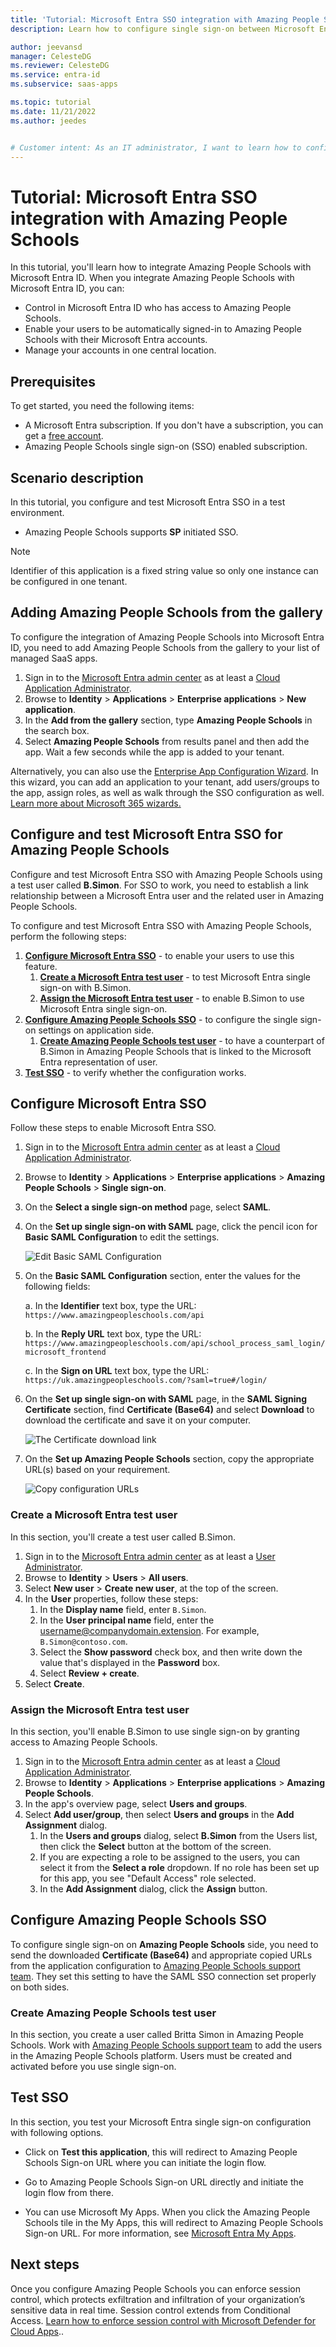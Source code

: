 ```yaml
---
title: 'Tutorial: Microsoft Entra SSO integration with Amazing People Schools'
description: Learn how to configure single sign-on between Microsoft Entra ID and Amazing People Schools.

author: jeevansd
manager: CelesteDG
ms.reviewer: CelesteDG
ms.service: entra-id
ms.subservice: saas-apps

ms.topic: tutorial
ms.date: 11/21/2022
ms.author: jeedes


# Customer intent: As an IT administrator, I want to learn how to configure single sign-on between Microsoft Entra ID and Amazing People Schools so that I can control who has access to Amazing People Schools, enable automatic sign-in with Microsoft Entra accounts, and manage my accounts in one central location.
---
```


# Tutorial: Microsoft Entra SSO integration with Amazing People Schools

In this tutorial, you'll learn how to integrate Amazing People Schools with Microsoft Entra ID. When you integrate Amazing People Schools with Microsoft Entra ID, you can:

* Control in Microsoft Entra ID who has access to Amazing People Schools.
* Enable your users to be automatically signed-in to Amazing People Schools with their Microsoft Entra accounts.
* Manage your accounts in one central location.

## Prerequisites

To get started, you need the following items:

* A Microsoft Entra subscription. If you don't have a subscription, you can get a [free account](https://azure.microsoft.com/free/).
* Amazing People Schools single sign-on (SSO) enabled subscription.

## Scenario description

In this tutorial, you configure and test Microsoft Entra SSO in a test environment.

* Amazing People Schools supports **SP** initiated SSO.

> [!NOTE]
> Identifier of this application is a fixed string value so only one instance can be configured in one tenant.


## Adding Amazing People Schools from the gallery

To configure the integration of Amazing People Schools into Microsoft Entra ID, you need to add Amazing People Schools from the gallery to your list of managed SaaS apps.

1. Sign in to the [Microsoft Entra admin center](https://entra.microsoft.com) as at least a [Cloud Application Administrator](~/identity/role-based-access-control/permissions-reference.md#cloud-application-administrator).
1. Browse to **Identity** > **Applications** > **Enterprise applications** > **New application**.
1. In the **Add from the gallery** section, type **Amazing People Schools** in the search box.
1. Select **Amazing People Schools** from results panel and then add the app. Wait a few seconds while the app is added to your tenant.

 Alternatively, you can also use the [Enterprise App Configuration Wizard](https://portal.office.com/AdminPortal/home?Q=Docs#/azureadappintegration). In this wizard, you can add an application to your tenant, add users/groups to the app, assign roles, as well as walk through the SSO configuration as well. [Learn more about Microsoft 365 wizards.](/microsoft-365/admin/misc/azure-ad-setup-guides)


<a name='configure-and-test-azure-ad-sso-for-amazing-people-schools'></a>

## Configure and test Microsoft Entra SSO for Amazing People Schools

Configure and test Microsoft Entra SSO with Amazing People Schools using a test user called **B.Simon**. For SSO to work, you need to establish a link relationship between a Microsoft Entra user and the related user in Amazing People Schools.

To configure and test Microsoft Entra SSO with Amazing People Schools, perform the following steps:

1. **[Configure Microsoft Entra SSO](#configure-azure-ad-sso)** - to enable your users to use this feature.
    1. **[Create a Microsoft Entra test user](#create-an-azure-ad-test-user)** - to test Microsoft Entra single sign-on with B.Simon.
    1. **[Assign the Microsoft Entra test user](#assign-the-azure-ad-test-user)** - to enable B.Simon to use Microsoft Entra single sign-on.
1. **[Configure Amazing People Schools SSO](#configure-amazing-people-schools-sso)** - to configure the single sign-on settings on application side.
    1. **[Create Amazing People Schools test user](#create-amazing-people-schools-test-user)** - to have a counterpart of B.Simon in Amazing People Schools that is linked to the Microsoft Entra representation of user.
1. **[Test SSO](#test-sso)** - to verify whether the configuration works.

<a name='configure-azure-ad-sso'></a>

## Configure Microsoft Entra SSO

Follow these steps to enable Microsoft Entra SSO.

1. Sign in to the [Microsoft Entra admin center](https://entra.microsoft.com) as at least a [Cloud Application Administrator](~/identity/role-based-access-control/permissions-reference.md#cloud-application-administrator).
1. Browse to **Identity** > **Applications** > **Enterprise applications** > **Amazing People Schools** > **Single sign-on**.
1. On the **Select a single sign-on method** page, select **SAML**.
1. On the **Set up single sign-on with SAML** page, click the pencil icon for **Basic SAML Configuration** to edit the settings.

   ![Edit Basic SAML Configuration](common/edit-urls.png)

1. On the **Basic SAML Configuration** section, enter the values for the following fields:

	a. In the **Identifier** text box, type the URL:
    `https://www.amazingpeopleschools.com/api`
    
    b. In the **Reply URL** text box, type the URL:
    `https://www.amazingpeopleschools.com/api/school_process_saml_login/microsoft_frontend`
    
    c. In the **Sign on URL** text box, type the URL:
    `https://uk.amazingpeopleschools.com/?saml=true#/login/`
    

1. On the **Set up single sign-on with SAML** page, in the **SAML Signing Certificate** section,  find **Certificate (Base64)** and select **Download** to download the certificate and save it on your computer.

	![The Certificate download link](common/certificatebase64.png)

1. On the **Set up Amazing People Schools** section, copy the appropriate URL(s) based on your requirement.

	![Copy configuration URLs](common/copy-configuration-urls.png)

<a name='create-an-azure-ad-test-user'></a>

### Create a Microsoft Entra test user

In this section, you'll create a test user called B.Simon.

1. Sign in to the [Microsoft Entra admin center](https://entra.microsoft.com) as at least a [User Administrator](~/identity/role-based-access-control/permissions-reference.md#user-administrator).
1. Browse to **Identity** > **Users** > **All users**.
1. Select **New user** > **Create new user**, at the top of the screen.
1. In the **User** properties, follow these steps:
   1. In the **Display name** field, enter `B.Simon`.  
   1. In the **User principal name** field, enter the username@companydomain.extension. For example, `B.Simon@contoso.com`.
   1. Select the **Show password** check box, and then write down the value that's displayed in the **Password** box.
   1. Select **Review + create**.
1. Select **Create**.

<a name='assign-the-azure-ad-test-user'></a>

### Assign the Microsoft Entra test user

In this section, you'll enable B.Simon to use single sign-on by granting access to Amazing People Schools.

1. Sign in to the [Microsoft Entra admin center](https://entra.microsoft.com) as at least a [Cloud Application Administrator](~/identity/role-based-access-control/permissions-reference.md#cloud-application-administrator).
1. Browse to **Identity** > **Applications** > **Enterprise applications** > **Amazing People Schools**.
1. In the app's overview page, select **Users and groups**.
1. Select **Add user/group**, then select **Users and groups** in the **Add Assignment** dialog.
   1. In the **Users and groups** dialog, select **B.Simon** from the Users list, then click the **Select** button at the bottom of the screen.
   1. If you are expecting a role to be assigned to the users, you can select it from the **Select a role** dropdown. If no role has been set up for this app, you see "Default Access" role selected.
   1. In the **Add Assignment** dialog, click the **Assign** button.

## Configure Amazing People Schools SSO

To configure single sign-on on **Amazing People Schools** side, you need to send the downloaded **Certificate (Base64)** and appropriate copied URLs from the application configuration to [Amazing People Schools support team](mailto:frances@amazingpeopleschools.com). They set this setting to have the SAML SSO connection set properly on both sides.

### Create Amazing People Schools test user

In this section, you create a user called Britta Simon in Amazing People Schools. Work with [Amazing People Schools support team](mailto:frances@amazingpeopleschools.com) to add the users in the Amazing People Schools platform. Users must be created and activated before you use single sign-on.

## Test SSO 

In this section, you test your Microsoft Entra single sign-on configuration with following options. 

* Click on **Test this application**, this will redirect to Amazing People Schools Sign-on URL where you can initiate the login flow. 

* Go to Amazing People Schools Sign-on URL directly and initiate the login flow from there.

* You can use Microsoft My Apps. When you click the Amazing People Schools tile in the My Apps, this will redirect to Amazing People Schools Sign-on URL. For more information, see [Microsoft Entra My Apps](/azure/active-directory/manage-apps/end-user-experiences#azure-ad-my-apps).


## Next steps

Once you configure Amazing People Schools you can enforce session control, which protects exfiltration and infiltration of your organization’s sensitive data in real time. Session control extends from Conditional Access. [Learn how to enforce session control with Microsoft Defender for Cloud Apps](/cloud-app-security/proxy-deployment-aad)..
